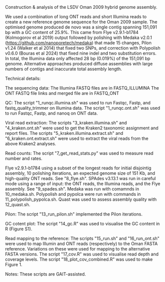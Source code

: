 Construction & analysis of the LSDV Oman 2009 hybrid genome assembly.

We used a combination of long ONT reads and short Illumina reads to create a new reference genome sequence for the Oman 2009 sample. The optimised genome produced de novo was a single contig spanning 151,091 bp with a GC content of 25.9%. This came from Flye v2.9.1-b1784 (Kolmogorov et al 2019) output followed by polishing with Medaka v2.0.1 (https://github.com/nanoporetech/medaka) that made 15 changes, Pilon v1.24 (Walker et al 2014) that fixed two SNPs, and correction with Polypolish v0.6.0 (Bouras et al 2024) that fixed nine indel and two substitution errors. In total, the Illumina data only affected 28 bp (0.019%) of the 151,091 bp genome. Alternative approaches produced diffuse assemblies with large numbers of contigs and inaccurate total assembly length.

Technical details:

The sequencing data:
The Illumina FASTQ files are in FASTQ_ILLUMINA
The ONT FASTQ file links and merged file are in FASTQ_ONT

QC:
The script "1_runqc.illumina.sh" was used to run Fastqc, Fastp, and fastq_quality_trimmer on Illumina data.
The script "1_runqc.ont.sh" was used to run Fastqc, Fastp, and nanoq on ONT data.
 
Viral read extraction:
The scripts "3_kraken.illumina.sh" and "4_kraken.ont.sh" were used to get the Kraken2 taxonomic assignment and report files.
The scripts "5_kraken.illumina.extract.sh" and "6_kraken.ont.extract.sh" were used to extract the viral reads from the above Kraken2 analyses.

Read counts:
The script "7_get_read_stats.py" was used to measure read number and rates.

Flye v2.9.1-b1784 using a subset of the longest reads for initial disjointig assembly, 10 polishing iterations, an expected genome size of 151 Kb, and high-quality ONT reads. See "8_flye.sh".
SPAdes v3.13.1 was run in careful mode using a range of input: the ONT reads, the Illumina reads, and the Flye assembly. See "9_spades.sh".
Medaka was run with comamnds in 10_medaka.sh.
Polypolish and pypolca were run with commands in 11_polypolish_pypolca.sh.
Quast was used to assess assembly quality with 12_quast.sh.

Pilon:
The script "13_run_pilon.sh" implemented the Pilon iterations.

GC cotent plot:
The script "14_gc.R" was used to visualise the GC content in R (Figure S1).

Read mapping to the reference:
The scripts "15_run.sh" and "16_run_ont.sh" were used to map Illumin and ONT reads (respectively) to the Oman FASTA reference. Variations on these were used for mapping to the alternative FASTA versions.
The script "17_cov.R" was used to visualise read depth and coverage levels.
The script "18_plot_cov_combined.R" was used to make Figure 1.

Notes:
These scripts are GAIT-assisted.